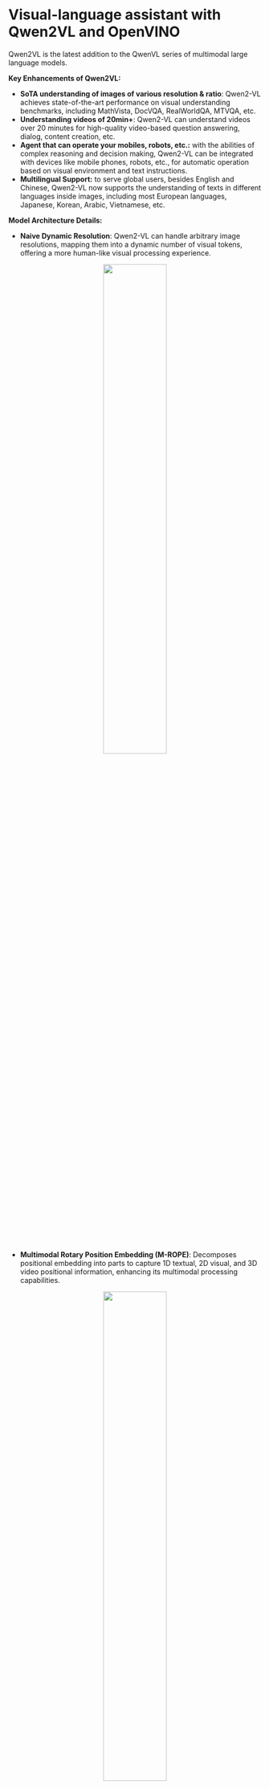 # Visual-language assistant with Qwen2VL and OpenVINO

Qwen2VL is the latest addition to the QwenVL series of multimodal large language models.

**Key Enhancements of Qwen2VL:**
* **SoTA understanding of images of various resolution & ratio**: Qwen2-VL achieves state-of-the-art performance on visual understanding benchmarks, including MathVista, DocVQA, RealWorldQA, MTVQA, etc.
* **Understanding videos of 20min+**: Qwen2-VL can understand videos over 20 minutes for high-quality video-based question answering, dialog, content creation, etc.
* **Agent that can operate your mobiles, robots, etc.:** with the abilities of complex reasoning and decision making, Qwen2-VL can be integrated with devices like mobile phones, robots, etc., for automatic operation based on visual environment and text instructions.
* **Multilingual Support:** to serve global users, besides English and Chinese, Qwen2-VL now supports the understanding of texts in different languages inside images, including most European languages, Japanese, Korean, Arabic, Vietnamese, etc.


**Model Architecture Details:**

* **Naive Dynamic Resolution**: Qwen2-VL can handle arbitrary image resolutions, mapping them into a dynamic number of visual tokens, offering a more human-like visual processing experience.

<p align="center">
    <img src="https://qianwen-res.oss-accelerate-overseas.aliyuncs.com/Qwen2-VL/qwen2_vl.jpg" width="50%"/>
<p>

* **Multimodal Rotary Position Embedding (M-ROPE)**: Decomposes positional embedding into parts to capture 1D textual, 2D visual, and 3D video positional information, enhancing its multimodal processing capabilities.

<p align="center">
    <img src="http://qianwen-res.oss-accelerate-overseas.aliyuncs.com/Qwen2-VL/mrope.png" width="50%"/>
<p>



More details about model can be found in [model card](https://huggingface.co/Qwen/Qwen2-VL-7B-Instruct), [blog](https://qwenlm.github.io/blog/qwen2-vl/) and original [repo](https://github.com/QwenLM/Qwen2-VL).

In this tutorial we consider how to convert and optimize Qwen2VL model for creating multimodal chatbot using [Optimum Intel](https://github.com/huggingface/optimum-intel). Additionally, we demonstrate how to apply model optimization techniques like weights compression using [NNCF](https://github.com/openvinotoolkit/nncf)

## Notebook contents
The tutorial consists from following steps:

- Install requirements
- Convert and Optimize model
- Prepare OpenVINO GenAI Inference Pipeline
- Run OpenVINO GenAI model inference
- Launch Interactive demo

In this demonstration, you'll create interactive chatbot that can answer questions about provided image's content.

The image bellow illustrates example of input prompt and model answer.
![example.png](https://github.com/user-attachments/assets/7e12ac6c-12f8-43d8-9c0a-b63d6ecaf20b)

## Installation instructions
This is a self-contained example that relies solely on its own code.</br>
We recommend running the notebook in a virtual environment. You only need a Jupyter server to start.
For details, please refer to [Installation Guide](../../README.md).

<img referrerpolicy="no-referrer-when-downgrade" src="https://static.scarf.sh/a.png?x-pxid=5b5a4db0-7875-4bfb-bdbd-01698b5b1a77&file=notebooks/qwen2-vl/README.md" />
